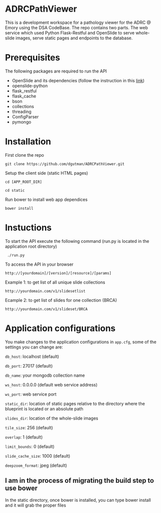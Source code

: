 ADRCPathViewer
=====================
This is a development workspace for a pathology viewer for the ADRC @ Emory using the DSA CodeBase. The repo contains two parts. The web service which used Python Flask-Restful and OpenSlide to serve whole-slide images, serve static pages and endpoints to the database.

Prerequisites
=====================
The following packages are required to run the API

* OpenSlide and its dependencies (follow the instruction in this [link](https://github.com/DigitalSlideArchive/digital_slide_archive/wiki/VIPS-and-OpenSlide-Installation))
* openslide-python
* flask_restful
* flask_cache
* bson
* collections
* threading
* ConfigParser
* pymongo

Installation
=====================
First clone the repo

    git clone https://github.com/dgutman/ADRCPathViewer.git

Setup the client side (static HTML pages)

    cd [APP_ROOT_DIR]

    cd static

Run bower to install web app dependices

    bower install

Instuctions
=====================
 To start the API execute the following command (run.py is located in the application root directory)

     ./run.py

To access the API in your browser

    http://[yourdomain]/[version]/[resource]/[params]

Example 1: to get list of all unique slide collections

    http://yourdomain.com/v1/slidesetlist

Ecample 2: to get list of slides for one collection (BRCA)

    http://yourdomain.com/v1/slideset/BRCA

Application configurations
===========================
You make changes to the application configurations in `app.cfg`, some of the settings you can change are:

`db_host`: localhost (default)

`db_port`: 27017 (default)

`db_name`: your mongodb collection name

`ws_host`: 0.0.0.0 (default web service address)

`ws_port`: web service port

`static_dir`: location of static pages relative to the directory where the blueprint is located or an absolute path

`slides_dir`: location of the whole-slide images

`tile_size`: 256 (default)

`overlap`: 1 (default)

`limit_bounds`: 0 (default)

`slide_cache_size`: 1000 (default)

`deepzoom_format`: jpeg (default)


## I am in the process of migrating the build step to use bower
In the static directory, once bower is installed, you can type bower install and it will grab the proper files
